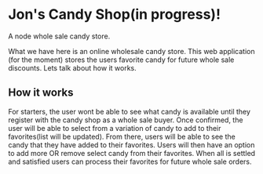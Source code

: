 # Jon's Candy Shop(in progress)!
A node whole sale candy store. 

What we have here is an online wholesale candy store. This web application (for the moment) stores the users favorite candy for future whole sale discounts. Lets talk about how it works.

## How it works
For starters, the user wont be able to see what candy is available until they register with the candy shop as a whole sale buyer. Once confirmed, the user will be able to select from a variation of candy to add to their favorites(list will be updated). From there, users will be able to see the candy that they have added to their favorites. Users will then have an option to add more OR remove select candy from their favorites. When all is settled and satisfied users can process their favorites for future whole sale orders.
